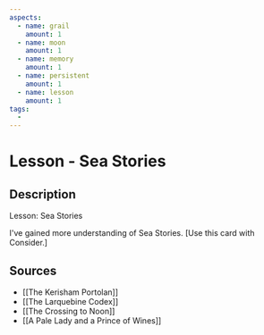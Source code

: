 ```yaml
---
aspects: 
  - name: grail
    amount: 1
  - name: moon
    amount: 1
  - name: memory
    amount: 1
  - name: persistent
    amount: 1
  - name: lesson
    amount: 1
tags:
  - 
---
```


# Lesson - Sea Stories

## Description
Lesson: Sea Stories

I've gained more understanding of Sea Stories. [Use this card with Consider.]
## Sources
- [[The Kerisham Portolan]]
- [[The Larquebine Codex]]
- [[The Crossing to Noon]]
- [[A Pale Lady and a Prince of Wines]]